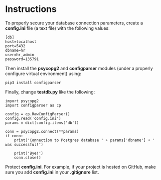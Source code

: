 # Instructions

To properly secure your database connection parameters, create a **config.ini** file (a text file) with the following values:

```
[db]
host=localhost
port=5432
dbname=hr
user=hr_admin
password=135791
```

Then install the **psycopg2** and **configparser** modules (under a properly configure virtual environment) using:

```
pip3 install configparser
```

Finally, change **testdb.py** like the following:

```
import psycopg2
import configparser as cp

config = cp.RawConfigParser()
config.read('config.ini')
params = dict(config.items('db'))

conn = psycopg2.connect(**params)
if conn:
    print('Connection to Postgres database ' + params['dbname'] + ' was successful!')

    print('Bye!')
    conn.close()
```

Protect **config.ini**. For example, if your project is hosted on GitHub, make sure you add **config.ini** in your **.gitignore** list.
